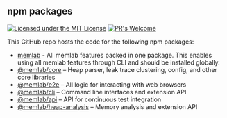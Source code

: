 
## npm packages

[![Licensed under the MIT License](https://img.shields.io/badge/License-MIT-blue.svg)](https://github.com/facebook/memlab/blob/master/LICENSE)
[![PR's Welcome](https://img.shields.io/badge/PRs%20-welcome-brightgreen.svg)](https://github.com/facebook/memlab/blob/main/CONTRIBUTING.md)

This GitHub repo hosts the code for the following npm packages:
 * [memlab](https://www.npmjs.com/package/memlab) - All memlab features packed
   in one package. This enables using all memlab
   features through CLI and should be installed globally.
 * [@memlab/core](https://www.npmjs.com/package/@memlab/core) – Heap parser,
   leak trace clustering, config, and other core libraries
 * [@memlab/e2e](https://www.npmjs.com/package/@memlab/e2e) – All logic for
   interacting with web browsers
 * [@memlab/cli](https://www.npmjs.com/package/@memlab/cli) – Command line
   interfaces and extension API
 * [@memlab/api](https://www.npmjs.com/package/@memlab/api) – API for continuous
   test integration
 * [@memlab/heap-analysis](https://www.npmjs.com/package/@memlab/heap-analysis)
   – Memory analysis and extension API
